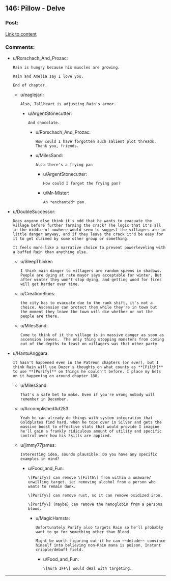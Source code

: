 ## 146: Pillow - Delve

### Post:

[Link to content](https://www.royalroad.com/fiction/25225/delve/chapter/683059/146-pillow)

### Comments:

- u/Rorschach_And_Prozac:
  ```
  Rain is hungry because his muscles are growing. 

  Rain and Amelia say I love you.

  End of chapter.
  ```

  - u/eaglejarl:
    ```
    Also, Tallheart is adjusting Rain's armor.
    ```

    - u/ArgentStonecutter:
      ```
      And chocolate.
      ```

      - u/Rorschach_And_Prozac:
        ```
        How could I have forgotten such salient plot threads. Thank you, friends.
        ```

      - u/MilesSand:
        ```
        Also there's a frying pan
        ```

        - u/ArgentStonecutter:
          ```
          How could I forget the frying pan?
          ```

        - u/Mr-Mister:
          ```
          An *enchanted* pan.
          ```

- u/DoubleSuccessor:
  ```
  Does anyone else think it's odd that he wants to evacuate the village before further farming the crack? The logic that it's all in the middle of nowhere would seem to suggest the villagers are in little danger anyway, and if they leave the crack it'd be easy for it to get claimed by some other group or something.

  It feels more like a narrative choice to prevent powerleveling with a buffed Rain than anything else.
  ```

  - u/SleepThinker:
    ```
    I think main danger to villagers are random spawns in shadows. People are dying at rate mayor says acceptable for winter. But after winter they won't stop dying, and getting wood for fires will get harder over time.
    ```

  - u/CreationBlues:
    ```
    the city has to evacuate due to the rank shift, it's not a choice. Ascension can protect them while they're in town but the moment they leave the town will die whether or not the people are there.
    ```

  - u/MilesSand:
    ```
    Come to think of it the village is in massive danger as soon as ascension leaves.  The only thing stopping monsters from coming out of the depths to feast on villagers was that other party
    ```

- u/HantuAnggara:
  ```
  It hasn't happened even in the Patreon chapters (or ever), but I think Rain will use Dozer's thoughts on what counts as **[Filth]** to use **[Purify]** on things he couldn't before. I place my bets on it happening on around chapter 180.
  ```

  - u/MilesSand:
    ```
    That's a safe bet to make. Even if you're wrong nobody will remember in December.
    ```

  - u/AccomplishedAd253:
    ```
    Yeah he can already do things with system integration that Goldplates find hard, when he tops over in Silver and gets the massive boost to effective stats that would provide I imagine he'll gain a frankly ridiculous amount of utility and specific control over how his Skills are applied.
    ```

  - u/jimmy77james:
    ```
    Interesting idea, sounds plausible. Do you have any specific examples in mind?
    ```

    - u/Food_and_Fun:
      ```
      \[Purify\] can remove \[Filth\] from within a unaware/ unwilling target. ie: removing alcohol from a person who wants to remain dunk.

      \[Purify\] can remove rust, so it can remove oxidized iron.

      \[Purify\] (maybe) can remove the hemoglobin from a persons blood.
      ```

      - u/MagicHamsta:
        ```
        Unfortunately Purify also targets Rain so he'll probably want to go for something other than Blood.

        Might be worth figuring out if he can ~~delude~~ convince himself into believing non-Rain mana is poison. Instant cripple/debuff field.
        ```

        - u/Food_and_Fun:
          ```
          \[Aura IFF\] would deal with targeting.
          ```

---

